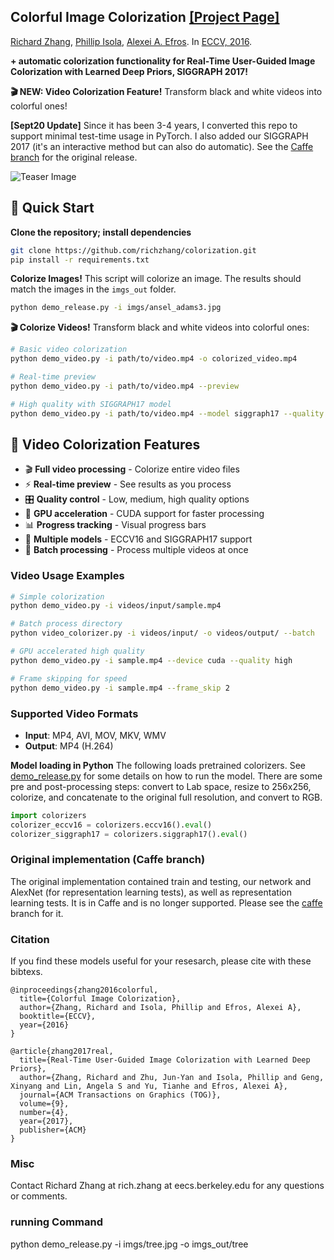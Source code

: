 <!--<h3><b>Colorful Image Colorization</b></h3>-->
## <b>Colorful Image Colorization</b> [[Project Page]](http://richzhang.github.io/colorization/) <br>
[Richard Zhang](https://richzhang.github.io/), [Phillip Isola](http://web.mit.edu/phillipi/), [Alexei A. Efros](http://www.eecs.berkeley.edu/~efros/). In [ECCV, 2016](http://arxiv.org/pdf/1603.08511.pdf).

**+ automatic colorization functionality for Real-Time User-Guided Image Colorization with Learned Deep Priors, SIGGRAPH 2017!**

**🎬 NEW: Video Colorization Feature!** Transform black and white videos into colorful ones!

**[Sept20 Update]** Since it has been 3-4 years, I converted this repo to support minimal test-time usage in PyTorch. I also added our SIGGRAPH 2017 (it's an interactive method but can also do automatic). See the [Caffe branch](https://github.com/richzhang/colorization/tree/caffe) for the original release.

![Teaser Image](http://richzhang.github.io/colorization/resources/images/teaser4.jpg)

## 🚀 Quick Start

**Clone the repository; install dependencies**

```bash
git clone https://github.com/richzhang/colorization.git
pip install -r requirements.txt
```

**Colorize Images!** This script will colorize an image. The results should match the images in the `imgs_out` folder.

```bash
python demo_release.py -i imgs/ansel_adams3.jpg
```

**🎬 Colorize Videos!** Transform black and white videos into colorful ones:

```bash
# Basic video colorization
python demo_video.py -i path/to/video.mp4 -o colorized_video.mp4

# Real-time preview
python demo_video.py -i path/to/video.mp4 --preview

# High quality with SIGGRAPH17 model
python demo_video.py -i path/to/video.mp4 --model siggraph17 --quality high
```

## 🎥 Video Colorization Features

- 🎬 **Full video processing** - Colorize entire video files
- ⚡ **Real-time preview** - See results as you process
- 🎛️ **Quality control** - Low, medium, high quality options
- 🚀 **GPU acceleration** - CUDA support for faster processing
- 📊 **Progress tracking** - Visual progress bars
- 🎨 **Multiple models** - ECCV16 and SIGGRAPH17 support
- 📁 **Batch processing** - Process multiple videos at once

### Video Usage Examples

```bash
# Simple colorization
python demo_video.py -i videos/input/sample.mp4

# Batch process directory
python video_colorizer.py -i videos/input/ -o videos/output/ --batch

# GPU accelerated high quality
python demo_video.py -i sample.mp4 --device cuda --quality high

# Frame skipping for speed
python demo_video.py -i sample.mp4 --frame_skip 2
```

### Supported Video Formats
- **Input**: MP4, AVI, MOV, MKV, WMV
- **Output**: MP4 (H.264)

**Model loading in Python** The following loads pretrained colorizers. See [demo_release.py](demo_release.py) for some details on how to run the model. There are some pre and post-processing steps: convert to Lab space, resize to 256x256, colorize, and concatenate to the original full resolution, and convert to RGB.

```python
import colorizers
colorizer_eccv16 = colorizers.eccv16().eval()
colorizer_siggraph17 = colorizers.siggraph17().eval()
```

### Original implementation (Caffe branch)

The original implementation contained train and testing, our network and AlexNet (for representation learning tests), as well as representation learning tests. It is in Caffe and is no longer supported. Please see the [caffe](https://github.com/richzhang/colorization/tree/caffe) branch for it.

### Citation ###

If you find these models useful for your resesarch, please cite with these bibtexs.

```
@inproceedings{zhang2016colorful,
  title={Colorful Image Colorization},
  author={Zhang, Richard and Isola, Phillip and Efros, Alexei A},
  booktitle={ECCV},
  year={2016}
}

@article{zhang2017real,
  title={Real-Time User-Guided Image Colorization with Learned Deep Priors},
  author={Zhang, Richard and Zhu, Jun-Yan and Isola, Phillip and Geng, Xinyang and Lin, Angela S and Yu, Tianhe and Efros, Alexei A},
  journal={ACM Transactions on Graphics (TOG)},
  volume={9},
  number={4},
  year={2017},
  publisher={ACM}
}
```

### Misc ###
Contact Richard Zhang at rich.zhang at eecs.berkeley.edu for any questions or comments.



### running Command
python demo_release.py -i imgs/tree.jpg -o imgs_out/tree
